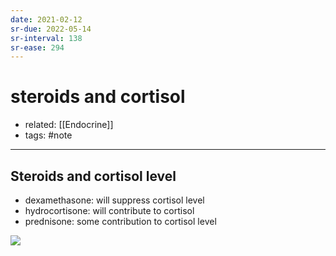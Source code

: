 ```yaml
---
date: 2021-02-12
sr-due: 2022-05-14
sr-interval: 138
sr-ease: 294
---
```


# steroids and cortisol

- related: [[Endocrine]]
- tags: #note
---

## Steroids and cortisol level

- dexamethasone: will suppress cortisol level
- hydrocortisone: will contribute to cortisol
- prednisone: some contribution to cortisol level

![](https://photos.thisispiggy.com/file/wikiFiles/20211121101653.png)

